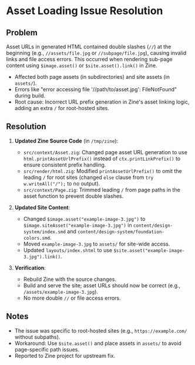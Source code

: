 # Asset Loading Issue Resolution

## Problem
Asset URLs in generated HTML contained double slashes (`//`) at the beginning (e.g., `//assets/file.jpg` or `//subpage/file.jpg`), causing invalid links and file access errors. This occurred when rendering sub-page content using `$image.asset()` or `$site.asset().link()` in Zine.

- Affected both page assets (in subdirectories) and site assets (in `assets/`).
- Errors like "error accessing file '//path/to/asset.jpg': FileNotFound" during build.
- Root cause: Incorrect URL prefix generation in Zine's asset linking logic, adding an extra `/` for root-hosted sites.

## Resolution
1. **Updated Zine Source Code** (in `/tmp/zine`):
   - `src/context/Asset.zig`: Changed page asset URL generation to use `html.printAssetUrlPrefix()` instead of `ctx.printLinkPrefix()` to ensure consistent prefix handling.
   - `src/render/html.zig`: Modified `printAssetUrlPrefix()` to omit the leading `/` for root sites (changed `else` clause from `try w.writeAll("/");` to no output).
   - `src/context/Page.zig`: Trimmed leading `/` from page paths in the asset function to prevent double slashes.

2. **Updated Site Content**:
   - Changed `$image.asset("example-image-3.jpg")` to `$image.siteAsset("example-image-3.jpg")` in `content/design-system/index.smd` and `content/design-system/foundation-colors.smd`.
   - Moved `example-image-3.jpg` to `assets/` for site-wide access.
   - Updated `layouts/index.shtml` to use `$site.asset("example-image-3.jpg").link()`.

3. **Verification**:
   - Rebuild Zine with the source changes.
   - Build and serve the site; asset URLs should now be correct (e.g., `/assets/example-image-3.jpg`).
   - No more double `//` or file access errors.

## Notes
- The issue was specific to root-hosted sites (e.g., `https://example.com/` without subpaths).
- Workaround: Use `$site.asset()` and place assets in `assets/` to avoid page-specific path issues.
- Reported to Zine project for upstream fix.